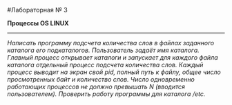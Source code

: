 #Лабораторная № 3

__Процессы OS LINUX__
___
_Написать программу подсчета количества слов в файлах заданного каталога его подкаталогов. Пользователь задаёт имя каталога. Главный процесс открывает каталоги и запускает для каждого файла каталога отдельный процесс подсчета количества слов. Каждый процесс выводит на экран свой pid, полный путь к файлу, общее число просмотренных байт и количество слов. Число одновременно работающих процессов не должно превышать N (вводится пользователем). Проверить работу программы для каталога /etc._
